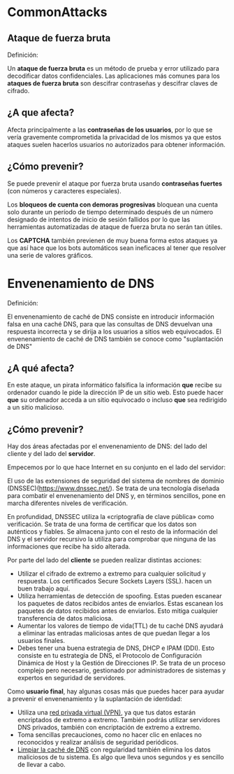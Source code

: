 # CommonAttacks

## Ataque de fuerza bruta

Definición:

Un **ataque de fuerza bruta** es un método de prueba y error utilizado para decodificar datos confidenciales. Las aplicaciones más comunes para los **ataques de fuerza bruta** son descifrar contraseñas y descifrar claves de cifrado.

## ¿A que afecta?

Afecta principalmente a las **contraseñas de los usuarios**, por lo que se vería gravemente comprometida la privacidad de los mismos ya que estos ataques suelen hacerlos usuarios no autorizados para obtener información.

## ¿Cómo prevenir?

Se puede prevenir el ataque por fuerza bruta usando **contraseñas fuertes** (con números y caracteres especiales).

Los **bloqueos de cuenta con demoras progresivas** bloquean una cuenta solo durante un período de tiempo determinado después de un número designado de intentos de inicio de sesión fallidos por lo que las herramientas automatizadas de ataque de fuerza bruta no serán tan útiles. 

Los **CAPTCHA** también previenen de muy buena forma estos ataques ya que así hace que los bots automáticos sean ineficaces al tener que resolver una serie de valores gráficos.

# Envenenamiento de DNS

Definición:

El envenenamiento de caché de DNS consiste en introducir información falsa en una caché DNS, para que las consultas de DNS devuelvan una respuesta incorrecta y se dirija a los usuarios a sitios web equivocados. El envenenamiento de caché de DNS también se conoce como "suplantación de DNS"

## ¿A qué afecta?

En este ataque, un pirata informático falsifica la información **que** recibe su ordenador cuando le pide la dirección IP de un sitio web. Esto puede hacer **que** su ordenador acceda a un sitio equivocado o incluso **que** sea redirigido a un sitio malicioso. 

## ¿Cómo prevenir?

Hay dos áreas afectadas por el envenenamiento de DNS: del lado del cliente y del lado del **servidor**. 

Empecemos por lo que hace Internet en su conjunto en el lado del servidor:

El uso de las extensiones de seguridad del sistema de nombres de dominio (DNSSEC)(https://www.dnssec.net/). Se trata de una tecnología diseñada para combatir el envenenamiento del DNS y, en términos sencillos, pone en marcha diferentes niveles de verificación.

En profundidad, DNSSEC utiliza la «criptografía de clave pública» como verificación. Se trata de una forma de certificar que los datos son auténticos y fiables. Se almacena junto con el resto de la información del DNS y el servidor recursivo la utiliza para comprobar que ninguna de las informaciones que recibe ha sido alterada.

Por parte del lado del **cliente** se pueden realizar distintas acciones:



- Utilizar el cifrado de extremo a extremo para cualquier solicitud y respuesta. Los certificados Secure Sockets Layers (SSL). hacen un buen trabajo aquí.
- Utiliza herramientas de detección de spoofing. Estas pueden escanear los paquetes de datos recibidos antes de enviarlos. Estas escanean los paquetes de datos recibidos antes de enviarlos. Esto mitiga cualquier transferencia de datos maliciosa.
- Aumentar los valores de tiempo de vida(TTL) de tu caché DNS ayudará a eliminar las entradas maliciosas antes de que puedan llegar a los usuarios finales.
- Debes tener una buena estrategia de DNS, DHCP e IPAM (DDI). Esto consiste en tu estrategia de DNS, el Protocolo de Configuración Dinámica de Host y la Gestión de Direcciones IP. Se trata de un proceso complejo pero necesario, gestionado por administradores de sistemas y expertos en seguridad de servidores.

Como **usuario final**, hay algunas cosas más que puedes hacer para ayudar a prevenir el envenenamiento y la suplantación de identidad:

- Utiliza una [red privada virtual (VPN)](https://kinsta.com/es/blog/proxy-vs-vpn/#what-is-a-virtual-private-network-vpn), ya que tus datos estarán encriptados de extremo a extremo. También podrás utilizar servidores DNS privados, también con encriptación de extremo a extremo.
- Toma sencillas precauciones, como no hacer clic en enlaces no reconocidos y realizar análisis de seguridad periódicos.
- [Limpiar la caché de DNS](https://kinsta.com/es/base-de-conocimiento/vaciar-cache-dns/) con regularidad también elimina los datos maliciosos de tu sistema. Es algo que lleva unos segundos y es sencillo de llevar a cabo.
